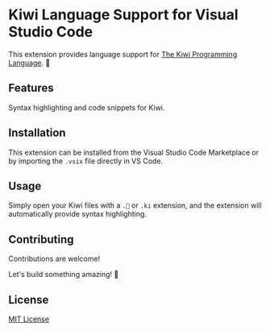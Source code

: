 # Kiwi Language Support for Visual Studio Code

This extension provides language support for [The Kiwi Programming Language](https://www.github.com/fuseraft/kiwi). 🥝

## Features

Syntax highlighting and code snippets for Kiwi.

## Installation

This extension can be installed from the Visual Studio Code Marketplace or by importing the `.vsix` file directly in VS Code.

## Usage

Simply open your Kiwi files with a `.🥝` or `.ki` extension, and the extension will automatically provide syntax highlighting.

## Contributing

Contributions are welcome!

Let's build something amazing! 🥝

## License

[MIT License](LICENSE)

